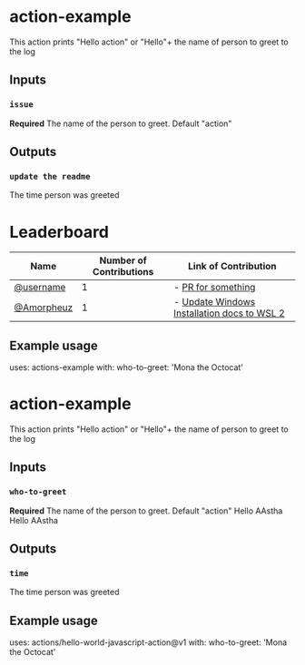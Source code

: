 # action-example
This action prints "Hello action" or "Hello"+ the name of person to greet to the log

## Inputs
### `issue`
**Required** The name of the person to greet. Default "action"

## Outputs
### `update the readme`
The time person was greeted

# Leaderboard
| Name | Number of Contributions | Link of Contribution|
| --- | --- | --- |
| [@username](https://github.io/username) | 1 |  - [PR for something](https://github.com/link-to-pr) <br> |
| [@Amorpheuz](https://github.io/Amorpheuz) | 1 |  - [Update Windows Installation docs to WSL 2](https://github.com/forem/forem/pull/9573) <br> |
<!-- End of Leaderbaord-->


[comment]: <> (This is a comment, it will not be included)
## Example usage
uses: actions-example
with:
  who-to-greet: 'Mona the Octocat'
# action-example
This action prints "Hello action" or "Hello"+ the name of person to greet to the log

## Inputs
### `who-to-greet`
**Required** The name of the person to greet. Default "action"
Hello AAstha
Hello AAstha
<!-- End of Leaderbaord-->
## Outputs
### `time`
The time person was greeted

## Example usage
uses: actions/hello-world-javascript-action@v1
with:
  who-to-greet: 'Mona the Octocat'

